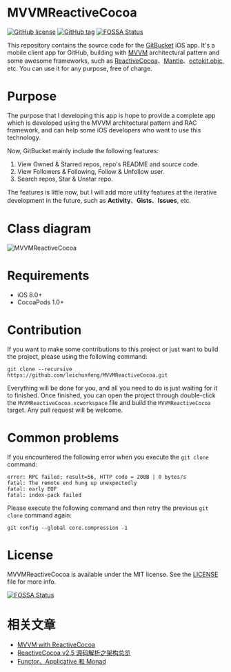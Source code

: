 # MVVMReactiveCocoa

[![GitHub license](https://img.shields.io/badge/license-MIT-blue.svg)](https://raw.githubusercontent.com/leichunfeng/MVVMReactiveCocoa/master/LICENSE)
[![GitHub tag](https://img.shields.io/github/tag/leichunfeng/MVVMReactiveCocoa.svg)](https://github.com/leichunfeng/MVVMReactiveCocoa/tags)
[![FOSSA Status](https://app.fossa.io/api/projects/git%2Bgithub.com%2Fanuccio1%2FMVVMReactiveCocoa.svg?type=shield)](https://app.fossa.io/projects/git%2Bgithub.com%2Fanuccio1%2FMVVMReactiveCocoa?ref=badge_shield)

This repository contains the source code for the [GitBucket](https://itunes.apple.com/cn/app/id961330940?mt=8) iOS app. It's a mobile client app for GitHub, building with [MVVM](http://en.wikipedia.org/wiki/Model_View_ViewModel) architectural pattern and some awesome frameworks, such as [ReactiveCocoa](https://github.com/ReactiveCocoa/ReactiveCocoa)、[Mantle](https://github.com/MantleFramework/Mantle)、[octokit.objc](https://github.com/octokit/octokit.objc), etc. You can use it for any purpose, free of charge.

# Purpose

The purpose that I developing this app is hope to provide a complete app which is developed using the MVVM architectural pattern and RAC framework, and can help some iOS developers who want to use this technology.

Now, GitBucket mainly include the following features:

1. View Owned & Starred repos, repo's README and source code.
2. View Followers & Following, Follow & Unfollow user.
3. Search repos, Star & Unstar repo.

The features is little now, but I will add more utility features at the iterative development in the future, such as **Activity**、**Gists**、**Issues**, etc.

# Class diagram

![MVVMReactiveCocoa](OmniGraffle/MVVMReactiveCocoa.png "MVVMReactiveCocoa")

# Requirements

- iOS 8.0+
- CocoaPods 1.0+

# Contribution

If you want to make some contributions to this project or just want to build the project, please using the following command:

``` objc
git clone --recursive https://github.com/leichunfeng/MVVMReactiveCocoa.git
```

Everything will be done for you, and all you need to do is just waiting for it to finished. Once finished, you can open the project through double-click the `MVVMReactiveCocoa.xcworkspace` file and build the `MVVMReactiveCocoa` target. Any pull request will be welcome.

# Common problems

If you encountered the following error when you execute the `git clone` command:

``` objc
error: RPC failed; result=56, HTTP code = 200B | 0 bytes/s
fatal: The remote end hung up unexpectedly
fatal: early EOF
fatal: index-pack failed
```

Please execute the following command and then retry the previous `git clone` command again:

``` objc
git config --global core.compression -1
```

# License

MVVMReactiveCocoa is available under the MIT license. See the [LICENSE](LICENSE) file for more info.


[![FOSSA Status](https://app.fossa.io/api/projects/git%2Bgithub.com%2Fanuccio1%2FMVVMReactiveCocoa.svg?type=large)](https://app.fossa.io/projects/git%2Bgithub.com%2Fanuccio1%2FMVVMReactiveCocoa?ref=badge_large)

# 相关文章

- [MVVM with ReactiveCocoa](http://blog.leichunfeng.com/blog/2016/02/27/mvvm-with-reactivecocoa/)
- [ReactiveCocoa v2.5 源码解析之架构总览](http://blog.leichunfeng.com/blog/2015/12/25/reactivecocoa-v2-dot-5-yuan-ma-jie-xi-zhi-jia-gou-zong-lan/)
- [Functor、Applicative 和 Monad](http://blog.leichunfeng.com/blog/2015/11/08/functor-applicative-and-monad/)